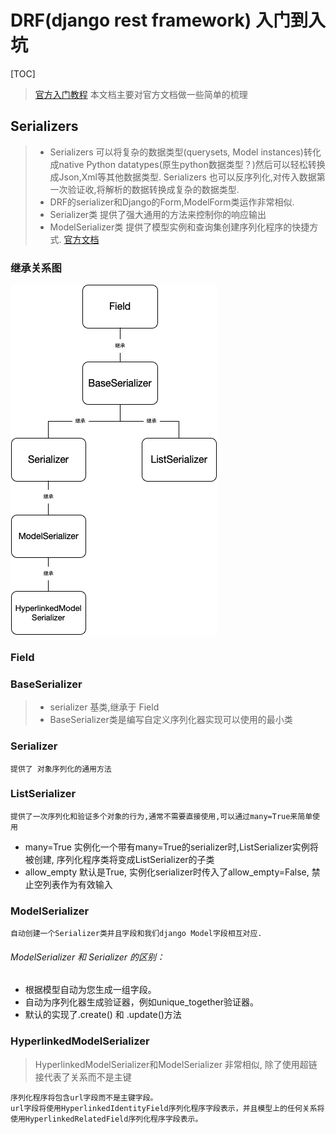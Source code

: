 # DRF(django rest framework) 入门到入坑
[TOC]

> [官方入门教程](url "https://www.django-rest-framework.org/tutorial/1-serialization/")
> 本文档主要对官方文档做一些简单的梳理

## Serializers

> * Serializers 可以将复杂的数据类型(querysets, Model instances)转化成native Python datatypes(原生python数据类型？)然后可以轻松转换成Json,Xml等其他数据类型. Serializers 也可以反序列化,对传入数据第一次验证收,将解析的数据转换成复杂的数据类型.
> * DRF的serializer和Django的Form,ModelForm类运作非常相似.
> * Serializer类 提供了强大通用的方法来控制你的响应输出
> * ModelSerializer类 提供了模型实例和查询集创建序列化程序的快捷方式.
> [官方文档](url "https://www.django-rest-framework.org/api-guide/serializers/")

### 继承关系图

![继承关系图](../../src/drf-serializer.png "picture title")


### Field 

### BaseSerializer  
    
> * serializer 基类,继承于 Field
> * BaseSerializer类是编写自定义序列化器实现可以使用的最小类

<!-- if a `data=` argument is passed then:

.is_valid() - Available.
.initial_data - Available.
.validated_data - Only available after calling `is_valid()`
.errors - Only available after calling `is_valid()`
.data - Only available after calling `is_valid()`

If a `data=` argument is not passed then:

.is_valid() - Not available.
.initial_data - Not available.
.validated_data - Not available.
.errors - Not available.
.data - Available. -->
<!-- 
常用方法:

* def many_init(cls, *args: Any, **kwargs: Any) -> BaseSerializer: ...
    > 当 many=True 使用, 创建一个 ListSerializer
* def create(self, validated_data: Any) -> Any: ...
    > 反向序列化时 创建对象
* def update(self, instance: Model, validated_data: Any) -> Any: ...
    > 反向序列化时 更新对象
* def save(self, **kwargs: Any) -> Any: ...
    > 反向序列化时 对象保存更改
* def is_valid(self, raise_exception: bool = ...) -> bool: ...
    > 反向序列化时 判断数据是否通过验证
* def validated_data(self) -> Any: ...
    > 验证后的数据 -->
### Serializer

    提供了 对象序列化的通用方法

<!-- 常用方法:

* def get_fields(self) -> Dict[str, Field]: ...
    > Returns a dictionary of {field_name: field_instance}.
* def validate(self, attrs): -> attrs
    > 验证数据 -->

### ListSerializer

    提供了一次序列化和验证多个对象的行为,通常不需要直接使用,可以通过many=True来简单使用

* many=True 实例化一个带有many=True的serializer时,ListSerializer实例将被创建, 序列化程序类将变成ListSerializer的子类
* allow_empty 默认是True, 实例化serializer时传入了allow_empty=False, 禁止空列表作为有效输入

### ModelSerializer

    自动创建一个Serializer类并且字段和我们django Model字段相互对应.


###### ModelSerializer 和 Serializer 的区别：

* 根据模型自动为您生成一组字段。
* 自动为序列化器生成验证器，例如unique_together验证器。
* 默认的实现了.create() 和 .update()方法

### HyperlinkedModelSerializer

> HyperlinkedModelSerializer和ModelSerializer 非常相似, 除了使用超链接代表了关系而不是主键

    序列化程序将包含url字段而不是主键字段。
    url字段将使用HyperlinkedIdentityField序列化程序字段表示，并且模型上的任何关系将使用HyperlinkedRelatedField序列化程序字段表示。

    
